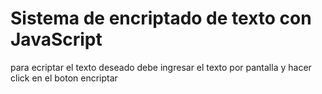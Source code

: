 <h1>Sistema de encriptado de texto con JavaScript</h1>
para ecriptar el texto deseado debe ingresar el texto por pantalla y hacer click en el boton encriptar 
